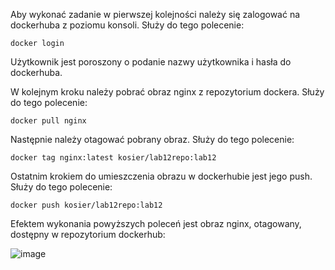 Aby wykonać zadanie w pierwszej kolejności należy się zalogować na dockerhuba z poziomu konsoli.
Służy do tego polecenie:
```
docker login
```
Użytkownik jest poroszony o podanie nazwy użytkownika i hasła do dockerhuba.

W kolejnym kroku należy pobrać obraz nginx z repozytorium dockera.
Służy do tego polecenie:
```
docker pull nginx
```

Następnie należy otagować pobrany obraz.
Służy do tego polecenie:
```
docker tag nginx:latest kosier/lab12repo:lab12
```

Ostatnim krokiem do umieszczenia obrazu w dockerhubie jest jego push.
Służy do tego polecenie:
```
docker push kosier/lab12repo:lab12
```

Efektem wykonania powyższych poleceń jest obraz nginx, otagowany, dostępny w repozytorium dockerhub:

![image](https://github.com/SebTarLP/Lab12FullStack/assets/156203191/7cfbcb8c-b4dd-4d34-8027-d57e21a6ceb5)



